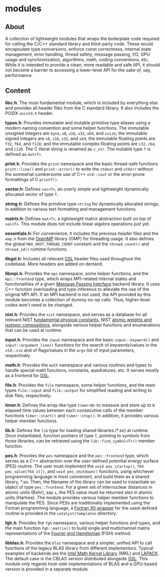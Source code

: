 # modules

## About

A collection of lightweight modules that wraps the boilerplate code required for calling the C/C++ standard library and third-party code. These would encapsulate type conversions, enforce const correctness, internal state management, error handling, thread safety, message passing, I/O, GPU usage and synchronization, algorithms, math, coding conventions, etc. While it is intended to provide a clean, more readable and safe API, it should not become a barrier to accessing a lower-level API for the sake of, say, performance.

## Content

**libc.h**: The most fundamental module, which is included by everything else and provides all header files from the C standard library. It also includes the POSIX `unistd.h` header.

**types.h**: Provides immutable and mutable primitive type aliases using a modern naming convention and some helper functions. The immutable unsigned integers are `byte`, `u8`, `u16`, `u32`, `u64`, and `usize`; the immutable signed integers are `s8`, `s16`, `s32`, and `s64`; the immutable floating points are `f32`, `f64`, and `f128`; and the immutable complex floating points are `c32`, `c64`, and `c128`. The C literal string is renamed as `c_str`. The mutable type `T` is defined as `mut<T>`.

**print.h**: Provides the `print` namespace and the basic thread-safe functions `print::line()` and `print::error()` to write the `stdout` and `stderr` without the somewhat cumbersome use of C++ `std::cout` or the error-prone formattings of C `printf()`.

**vector.h**: Defines `vec<T>`, an overly simple and lightweight dynamically allocated vector of type `T`.

**string.h**: Defines the primitive type `string` for dynamically allocated strings, in addition to various text formatting and management functions.

**matrix.h**: Defines `mat<T>`, a lightweight matrix abstraction built on top of `vec<T>`. This module does not include linear algebra operations just yet.

**essentials.h**: For convenience, it includes the previous header files and the `omp.h` from the [OpenMP](https://www.openmp.org/) library (OMP) for threading usage. It also defines the global `MAX_HOST_THREAD_COUNT` constant and the `thread_count()` and `thread_id()` runtime functions.

**libgsl.h**: Includes all relevant [GSL](https://www.gnu.org/software/gsl/) header files used throughout the codebase. More headers are added on demand.

**libmpi.h**: Provides the `mpi` namespace, some helper functions, and the `mpi::frontend` type, which wraps MPI-related internal states and functionalities of a given [Message Passing Interface](https://www.mpi-forum.org/) backend library. It uses C++ function overloading and type inference to alleviate the use of the original MPI API. If an MPI backend is not used, the API provided by this module becomes a collection of dummy no-op calls. Thus, higher-level codes won't need to be changed.

**nist.h**: Provides the `nist` namespace, and serves as a database for all relevant NIST [fundamental physical constants](https://pml.nist.gov/cuu/Constants/Table/allascii.txt), NIST [atomic weights and isotopic compositions](https://physics.nist.gov/cgi-bin/Compositions/stand_alone.pl?ele=&all=all&ascii=ascii2&isotype=all), alongside various helper functions and enumerations that can be used at runtime.

**input.h**: Provides the `input` namespace and the basic `input::keyword()` and `input::argument_line()` functions for the search of keywords/values in the `std::cin` and of flags/values in the `argv` list of input parameters, respectively.

**math.h**: Provides the `math` namespace and various routines and types to handle special math functions, constants, quadratures, etc. It serves mostly as a frontend for [GSL](https://www.gnu.org/software/gsl/).

**file.h**: Provides the `file` namespace, some helper functions, and the main types `file::input` and `file::output` for simplified reading and writing to disk files, respectively.

**timer.h**: Defines the array-like type `timer<N>` to measure and store up to `N` elapsed time values between each consecutive calls of the member functions `timer::start()` and `timer::stop()`. In addition, it provides various helper member functions.

**lib.h**: Defines the `lib` type for loading shared libraries (*.so) at runtime. Once instantiated, function pointers of type `T`, pointing to symbols from those libraries, can be retrieved using the `lib::find_symbol<T>()` member function.

**pes.h**: Provides the `pes` namespace and the `pes::frontend` type, which serves as a C++ abstraction over the user-defined potential energy surface (PES) routine. The user must implement the `void pes_startup()`, `f64 pes_value(f64 x[])`, and `void pes_shutdown()` functions, using whichever programming language is most convenient, and build them as a shared library, *.so. Then, the filename of the library can be used to instantiate an object of type `pes::frontend`. For a given set of internuclear distances in atomic units (Bohr), say `x`, the PES value must be returned also in atomic units (Hartree). The module provides various helper member functions to manipulate the PES. Since PESs are traditionally implemented using the Fortran programming language, a [Fortran 90 wrapper](../templates/pes_wrapper.f90) for the used-defined routine is provided in the `catalyst/templates` directory.

**fgh.h**: Provides the `fgh` namespace, various helper functions and types, and the main function `fgh::matrix()` to build single and multichannel matrix representations of the [Fourier grid Hamiltonian](https://doi.org/10.1063/1.456888) (FGH) method.

**libblas.h**: Provides the `blas` namespace and a simpler, unified API to call functions of the legacy BLAS library from different implementors. Typical examples of backends are the [Intel Math Kernel Library](https://www.intel.com/content/www/us/en/developer/tools/oneapi/onemkl.html#gs.fg2j5m) (MKL) and [LAPACK](https://www.netlib.org/lapack/). The default case is the CBLAS version distributed alongside [GSL](https://www.gnu.org/software/gsl/). This module only regards host-side implementations of BLAS and a GPU-based version is provided in a separate module.
